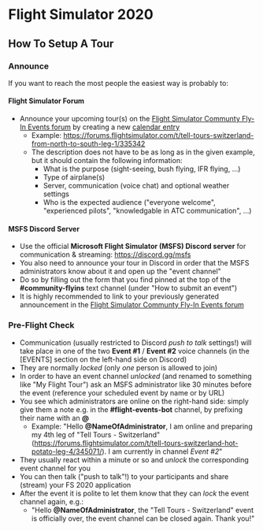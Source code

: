 # Flight Simulator 2020

## How To Setup A Tour

### Announce

If you want to reach the most people the easiest way is probably to:

#### Flight Simulator Forum
- Announce your upcoming tour(s) on the [Flight Simulator Communty Fly-In Events forum](https://forums.flightsimulator.com/c/community/community-fly-in-events/) by creating a new [calendar entry](https://forums.flightsimulator.com/c/community/community-fly-in-events/l/calendar)
  - Example: https://forums.flightsimulator.com/t/tell-tours-switzerland-from-north-to-south-leg-1/335342
  - The description does not have to be as long as in the given example, but it should contain the following information:
    - What is the purpose (sight-seeing, bush flying, IFR flying, ...)
    - Type of airplane(s)
    - Server, communication (voice chat) and optional weather settings
    - Who is the expected audience ("everyone welcome", "experienced pilots", "knowledgable in ATC communication", ...)
    
#### MSFS Discord Server    
- Use the official **Microsoft Flight Simulator (MSFS) Discord server** for communication & streaming: https://discord.gg/msfs
 - You also need to announce your tour in Discord in order that the MSFS administrators know about it and open up the "event channel"
 - Do so by filling out the form that you find pinned at the top of the **#community-flyins** text channel (under "How to submit an event")
 - It is highly recommended to link to your previously generated announcement in the [Flight Simulator Communty Fly-In Events forum](https://forums.flightsimulator.com/c/community/community-fly-in-events/)
 
 ### Pre-Flight Check
 
 - Communication (usually restricted to Discord *push to talk* settings!) will take place in one of the two **Event #1** / **Event #2** voice channels (in the [EVENTS] section on the left-hand side on Discord)
 - They are normally *locked* (only *one* person is allowed to join)
 - In order to have an event channel *unlocked* (and renamed to something like "My Flight Tour") ask an MSFS administrator like 30 minutes before the event (reference your scheduled event by name or by URL)
 - You see which administrators are online on the right-hand side: simply give them a note e.g. in the **#flight-events-bot** channel, by prefixing their name with an **@**
   - Example: "Hello **@NameOfAdministrator**, I am online and preparing my 4th leg of "Tell Tours - Switzerland" (https://forums.flightsimulator.com/t/tell-tours-switzerland-hot-potato-leg-4/345071/). I am currently in channel *Event #2*"
 - They usually react within a minute or so and *unlock* the corresponding event channel for you
 - You can then talk ("push to talk"!) to your participants and share (stream) your FS 2020 application
 - After the event it is polite to let them know that they can *lock* the event channel again, e.g.:
   - "Hello **@NameOfAdministrator**, the "Tell Tours - Switzerland" event is officially over, the event channel can be closed again. Thank you!"
 
